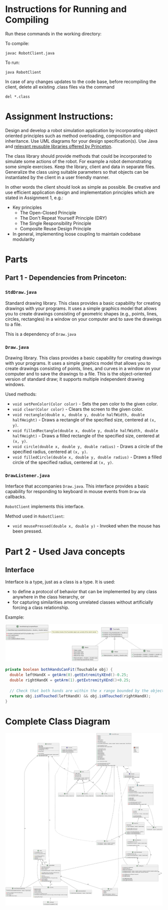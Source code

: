 # Instructions for Running and Compiling

Run these commands in the working directory:

To compile:

```
javac RobotClient.java
```

To run:

```
java RobotClient
```

In case of any changes updates to the code base, before recompiling the client, delete all existing .class files via the command

```
del *.class
```

# Assignment Instructions:

Design and develop a robot simulation application by incorporating object oriented principles such as method overloading, composition and inheritance. Use UML diagrams for your design specification(s). Use Java and <a href=https://algs4.cs.princeton.edu/home/>relevant reusuble libraries offered by Princeton</a>.

The class library should provide methods that could be incorporated to simulate some actions of the robot. For example a robot demonstrating some simple exercises. Keep the library, client and data in separate files. Generalize the class using suitable parameters so that objects can be instantiated by the client in a user friendly manner.

In other words the client should look as simple as possible. Be creative and use efficient application design and implementation principles which are stated in Assignment 1, e.g.:

- Key principles
  - The Open-Closed Principle
  - The Don't Repeat Yourself Principle (DRY)
  - The Single Responsibility Principle
  - Composite Reuse Design Principle
- In general, implementing loose coupling to maintain codebase modularity

# Parts

## Part 1 - Dependencies from Princeton:

### `StdDraw.java`

Standard drawing library. This class provides a basic capability for creating drawings with your programs. It uses a simple graphics model that allows you to create drawings consisting of geometric shapes (e.g., points, lines, circles, rectangles) in a window on your computer and to save the drawings to a file.

This is a dependency of `Draw.java`

### `Draw.java`

Drawing library. This class provides a basic capability for creating drawings with your programs. It uses a simple graphics model that allows you to create drawings consisting of points, lines, and curves in a window on your computer and to save the drawings to a file. This is the object-oriented version of standard draw; it supports multiple independent drawing windows.

Used methods:

- `void setPenColor(Color color)` - Sets the pen color to the given color.
- `void clear(Color color)` - Clears the screen to the given color.
- `void rectangle(double x, double y, double halfWidth, double halfHeight)` - Draws a rectangle of the specified size, centered at `(x, y)`.
- `void filledRectangle(double x, double y, double halfWidth, double halfHeight)` - Draws a filled rectangle of the specified size, centered at `(x, y)`.
- `void circle(double x, double y, double radius)` - Draws a circle of the specified radius, centered at `(x, y)`.
- `void filledCircle(double x, double y, double radius)` - Draws a filled circle of the specified radius, centered at `(x, y)`.

### `DrawListener.java`

Interface that accompanies `Draw.java`. This interface provides a basic capability for responding to keyboard in mouse events from `Draw` via callbacks.

`RobotClient` implements this interface.

Method used in `RobotClient`:

- `void mousePressed(double x, double y)` - Invoked when the mouse has been pressed.

# Part 2 - Used Java concepts

## Interface

Interface is a type, just as a class is a type. It is used:
- to define a protocol of behavior that can be implemented by any class anywhere in the class hierarchy, or
- for capturing similarities among unrelated classes without artificially forcing a class relationship.

Example:

<img src=PUML/InterfaceExample.png>

```Java
private boolean bothHandsCanFit(Touchable obj) {
  double leftHandX = getArm(0).getExtremityXEnd()-0.25;
  double rightHandX = getArm(1).getExtremityXEnd()+0.25;

  // Check that both hands are within the x range bounded by the object
  return obj.isHTouched(leftHandX) && obj.isHTouched(rightHandX);
}
```

# Complete Class Diagram

<img src=PUML/ClassesHierarchy.png>
